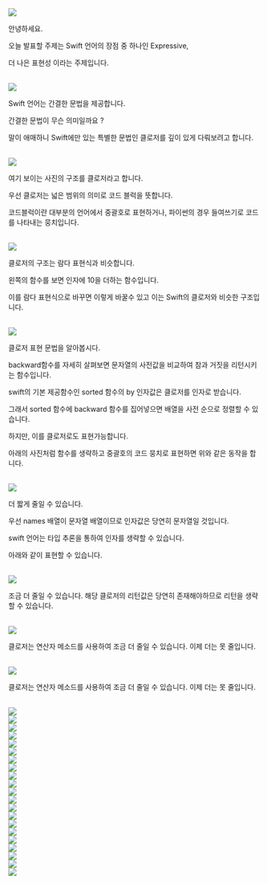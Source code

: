 <img src="img/슬라이드1.png">

안녕하세요.

오늘 발표할 주제는 Swift 언어의 장점 중 하나인 Expressive, 

더 나은 표현성 이라는 주제입니다.

<br>

<img src="img/슬라이드2.png">

Swift 언어는 간결한 문법을 제공합니다. 

간결한 문법이 무슨 의미일까요 ? 

말이 애매하니 Swift에만 있는 특별한 문법인 클로저를 깊이 있게 다뤄보려고 합니다.


<br>

<img src="img/슬라이드3.png">

여기 보이는 사진의 구조를 클로저라고 합니다. 

우선 클로저는 넓은 범위의 의미로 코드 블럭을 뜻합니다. 

코드블럭이란 대부분의 언어에서 중괄호로 표현하거나, 파이썬의 경우 들여쓰기로 코드를 나타내는 뭉치입니다.

<br>

<img src="img/슬라이드4.png">

클로저의 구조는 람다 표현식과 비슷합니다. 

왼쪽의 함수를 보면 인자에 10을 더하는 함수입니다. 

이를 람다 표현식으로 바꾸면 이렇게 바꿀수 있고 이는 Swift의 클로저와 비슷한 구조입니다.

<br>

<img src="img/슬라이드5.png">

클로저 표현 문법을 알아봅시다. 

backward함수를 자세히 살펴보면 문자열의 사전값을 비교하여 참과 거짓을 리턴시키는 함수입니다. 

swift의 기본 제공함수인 sorted 함수의 by 인자값은 클로저를 인자로 받습니다. 

그래서 sorted 함수에 backward 함수를 집어넣으면 배열을 사전 순으로 정렬할 수 있습니다.

하지만, 이를 클로저로도 표현가능합니다. 

아래의 사진처럼 함수를 생략하고 중괄호의 코드 뭉치로 표현하면 위와 같은 동작을 합니다.

<br>

<img src="img/슬라이드6.png">

더 짧게 줄일 수 있습니다. 

우선 names 배열이 문자열 배열이므로 인자값은 당연히 문자열일 것입니다. 

swift 언어는 타입 추론을 통하여 인자를 생략할 수 있습니다. 

아래와 같이 표현할 수 있습니다.

<br>

<img src="img/슬라이드7.png">

조금 더 줄일 수 있습니다. 해당 클로저의 리턴값은 당연히 존재해야하므로 리턴을 생략할 수 있습니다.


<br>

<img src="img/슬라이드8.png">

클로저는 연산자 메소드를 사용하여 조금 더 줄일 수 있습니다. 이제 더는 못 줄입니다.

<br>

<img src="img/슬라이드9.png">

클로저는 연산자 메소드를 사용하여 조금 더 줄일 수 있습니다. 이제 더는 못 줄입니다.

<br>

<img src="img/슬라이드10.png">



<br>

<img src="img/슬라이드11.png">


<br>

<img src="img/슬라이드12.png">


<br>

<img src="img/슬라이드13.png">


<br>

<img src="img/슬라이드14.png">

<br>

<img src="img/슬라이드15.png">


<br>

<img src="img/슬라이드16.png">

<br>

<img src="img/슬라이드17.png">


<br>

<img src="img/슬라이드18.png">

<br>

<img src="img/슬라이드19.png">


<br>

<img src="img/슬라이드20.png">


<br>

<img src="img/슬라이드21.png">


<br>

<img src="img/슬라이드22.png">


<br>

<img src="img/슬라이드23.png">

<br>

<img src="img/슬라이드24.png">

<br>

<img src="img/슬라이드25.png">

<br>

<img src="img/슬라이드26.png">

<br>

<img src="img/슬라이드27.png">

<br>

<img src="img/슬라이드28.png">

<br>

<img src="img/슬라이드29.png">

<br>

<img src="img/슬라이드30.png">
